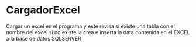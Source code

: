 # CargadorExcel
Cargar un excel en el programa y este revisa si existe una tabla con el nombre del excel si no existe la crea e inserta la data contenida en el EXCEL a la base de datos SQLSERVER
